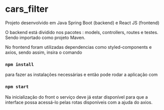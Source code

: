# cars_filter

Projeto desenvolvido em Java Spring Boot (backend) e React JS (frontend)

O backend está dividido nos pacotes :
    models,
    controllers,
    routes e 
    testes.
 Sendo importado como projeto Maven. 

No frontend foram utilizadas dependencias como styled-components e axios, sendo assim, insira o comando 
  ### `npm install` 
  para fazer as instalações necessárias e então pode rodar a aplicação com 
  ### `npm start`
  
  Na inicialização do front o serviço deve já estar disponível para que a interface possa acessá-lo pelas rotas disponíveis com a ajuda do axios.
